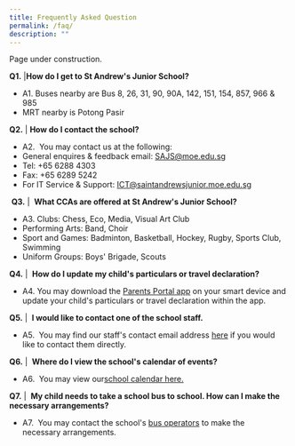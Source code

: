 ```yaml
---
title: Frequently Asked Question
permalink: /faq/
description: ""
---
```

Page under construction.

**Q1.**	|**How do I get to St Andrew's Junior School?**
* A1.  Buses nearby are Bus 8, 26, 31, 90, 90A, 142, 151, 154, 857, 966 & 985  
* MRT nearby is Potong Pasir 


**Q2.** | **How do I contact the school?** 
* A2.   You may contact us at the following:  
* General enquires & feedback email: SAJS@moe.edu.sg  
* Tel: +65 6288 4303
* Fax: +65 6289 5242
* For IT Service & Support: ICT@saintandrewsjunior.moe.edu.sg  

 **Q3.** |  **What CCAs are offered at St Andrew's Junior School?** 
* A3.  Clubs: Chess, Eco, Media, Visual Art Club  
* Performing Arts: Band, Choir  
* Sport and Games: Badminton, Basketball, Hockey, Rugby, Sports Club, Swimming  
* Uniform Groups: Boys' Brigade, Scouts 

**Q4.** |  **How do I update my child's particulars or travel declaration?** 
* A4.  You may download the [Parents Portal app](/general-information/Parents-Portal/parents-gateway/) on your smart device and update your child's particulars or travel declaration within the app. 

**Q5.** |  **I would like to contact one of the school staff.** 
* A5.   You may find our staff's contact email address [here](/staff/management-team/) if you would like to contact them directly.

**Q6.** |  **Where do I view the school's calendar of events?** 
* A6.   You may view our[school calendar here.](/school-calendar/)

**Q7.** |  **My child needs to take a school bus to school. How can I make the necessary arrangements?** 
* A7.   You may contact the school's [bus operators](/general-information/Suppliers-and-Vendors/bus-operators/) to make the necessary arrangements.